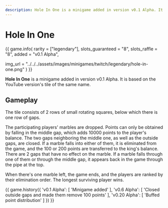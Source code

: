 ```yaml
---
description: Hole In One is a minigame added in version v0.1 Alpha. It is based on the YouTube version of the same name.
---
```


# Hole In One

{{ game.info(
  rarity           = ["legendary"],
  slots_guaranteed = "8",
  slots_raffle     = "8",
  added            = "v0.1 Alpha",
  
  img_url = "../../../assets/images/minigames/twitch/legendary/hole-in-one.png"
) }}

**Hole In One** is a minigame added in version v0.1 Alpha. It is based on the YouTube version's tile of the same name.

## Gameplay

The tile consists of 2 rows of small rotating squares, below which there is one row of gaps.

The participating players' marbles are dropped. Points can only be obtained by falling in the middle gap, which adds 10000 points to the player's balance. The two gaps neighboring the middle one, as well as the outside gaps, are closed. If a marble falls into either of them, it is eliminated from the game, and the 100 or 200 points are transferred to the king's balance. There are 2 gaps that have no effect on the marble. If a marble falls through one of them or through the middle gap, it appears back in the game through the pipe at the top.

When there's one marble left, the game ends, and the players are ranked by their elimination order. The longest surviving player wins.

{{ game.history({
  'v0.1 Alpha': [
    'Minigame added'
  ],
  'v0.6 Alpha': [
    'Closed outside gaps and made them remove 100 points'
  ],
  'v0.20 Alpha': [
    'Buffed point distribution'
  ]
}) }}